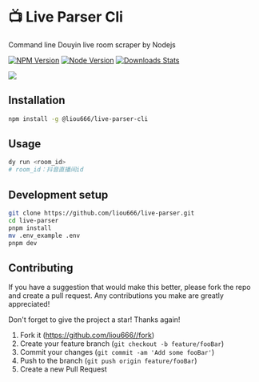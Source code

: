 #  📺 Live Parser Cli
Command line Douyin live room scraper by Nodejs

[![NPM Version][npm-image]][npm-url] [![Node Version][node-version]][npm-url] [![Downloads Stats][npm-downloads]][npm-url]


![](https://i2.100024.xyz/2023/02/15/111n0s8.gif)
## Installation

```sh
npm install -g @liou666/live-parser-cli
```


## Usage
```sh
dy run <room_id>
# room_id：抖音直播间id
```
## Development setup

```sh
git clone https://github.com/liou666/live-parser.git
cd live-parser
pnpm install
mv .env_example .env
pnpm dev
```

##  Contributing

If you have a suggestion that would make this better, please fork the repo and create a pull request. Any contributions you make are greatly appreciated! 

Don't forget to give the project a star! Thanks again!

1. Fork it (<https://github.com/liou666//fork>)
2. Create your feature branch (`git checkout -b feature/fooBar`)
3. Commit your changes (`git commit -am 'Add some fooBar'`)
4. Push to the branch (`git push origin feature/fooBar`)
5. Create a new Pull Request


<!-- Markdown link & img dfn's -->
[npm-url]: https://www.npmjs.com/package/@liou666/live-parser-cli

[npm-image]: https://img.shields.io/npm/v/@liou666/live-parser-cli.svg


[node-version]: https://img.shields.io/node/v/@liou666/live-parser-cli

[npm-downloads]: https://img.shields.io/npm/dw/@liou666/live-parser-cli

[travis-image]: https://img.shields.io/travis/dbader/node-datadog-metrics/master.svg?style=flat-square
[travis-url]: https://travis-ci.org/dbader/node-datadog-metrics

